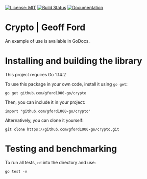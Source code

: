 [![License: MIT](https://img.shields.io/badge/License-MIT-blue.svg)](https://en.wikipedia.org/wiki/MIT_License)
[![Build Status](https://travis-ci.org/gford1000-go/crypto.svg?branch=master)](https://travis-ci.org/gford1000-go/crypto)
[![Documentation](https://img.shields.io/badge/Documentation-GoDoc-green.svg)](https://godoc.org/github.com/gford1000-go/crypto)


Crypto | Geoff Ford
===================

An example of use is available in GoDocs.


Installing and building the library
===================================

This project requires Go 1.14.2

To use this package in your own code, install it using `go get`:

    go get github.com/gford1000-go/crypto

Then, you can include it in your project:

	import "github.com/gford1000-go/crypto"

Alternatively, you can clone it yourself:

    git clone https://github.com/gford1000-go/crypto.git

Testing and benchmarking
========================

To run all tests, `cd` into the directory and use:

	go test -v

